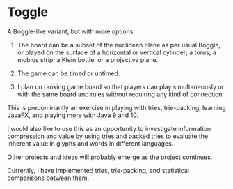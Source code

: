# Toggle

A Boggle-like variant, but with more options:

1. The board can be a subset of the euclidean plane as per usual Boggle, or played on the surface of a horizontal or vertical cylinder; a torus; a mobius strip; a Klein bottle; or a projective plane.

2. The game can be timed or untimed.

3. I plan on ranking game board so that players can play simultaneously or with the same board and rules without requiring any kind of connection.

This is predominantly an exercise in playing with tries, trie-packing, learning JavaFX, and playing more with Java 9 and 10.

I would also like to use this as an opportunity to investigate information compression and value by using tries and packed tries to evaluate the inherent value in glyphs and words in different languages.

Other projects and ideas will probably emerge as the project continues.

Currently, I have implemented tries, trie-packing, and statistical comparisons between them.
